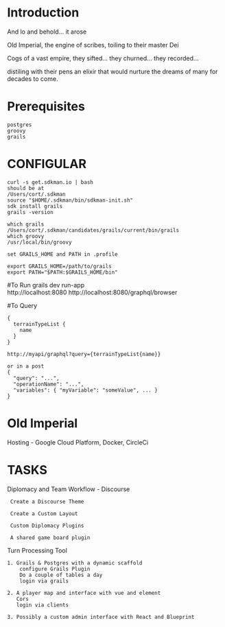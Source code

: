 # Introduction

And lo and behold... it arose

Old Imperial, the engine of scribes, toiling to their master Dei

Cogs of a vast empire, they sifted... they churned... they recorded... 

distiling with their pens an elixir that would nurture the dreams of many for decades to come.

# Prerequisites    
    postgres
    groovy
    grails

# CONFIGULAR
    curl -s get.sdkman.io | bash
    should be at
    /Users/cort/.sdkman
    source "$HOME/.sdkman/bin/sdkman-init.sh"
    sdk install grails
    grails -version
    
    which grails
    /Users/cort/.sdkman/candidates/grails/current/bin/grails
    which groovy
    /usr/local/bin/groovy

    set GRAILS_HOME and PATH in .profile

    export GRAILS_HOME=/path/to/grails
    export PATH="$PATH:$GRAILS_HOME/bin" 


#To Run
    grails dev run-app    
    http://localhost:8080
    http://localhost:8080/graphql/browser

#To Query
    
    {
      terrainTypeList {
        name
      }
    }
    
    http://myapi/graphql?query={terrainTypeList{name}}
    
    or in a post
    {
      "query": "...",
      "operationName": "...",
      "variables": { "myVariable": "someValue", ... }
    }
    

# Old Imperial

Hosting - Google Cloud Platform, Docker, CircleCi


# TASKS

Diplomacy and Team Workflow - Discourse
    
     Create a Discourse Theme
    
     Create a Custom Layout
    
     Custom Diplomacy Plugins
    
     A shared game board plugin

Turn Processing Tool 
    
    1. Grails & Postgres with a dynamic scaffold
        configure Grails Plugin
        Do a couple of tables a day
        login via grails
    
    2. A player map and interface with vue and element
       Cors
       login via clients
       
    3. Possibly a custom admin interface with React and Blueprint    

    







 